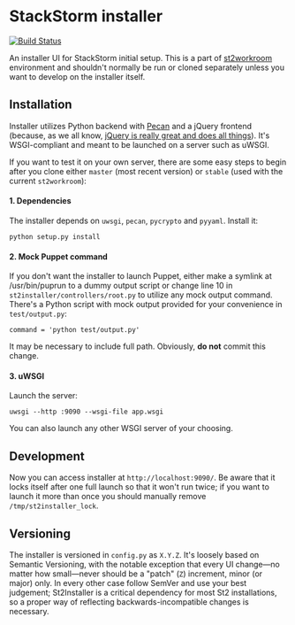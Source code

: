 # StackStorm installer

[![Build Status](https://api.travis-ci.org/StackStorm/st2installer.svg?branch=master)](https://travis-ci.org/StackStorm/st2installer)

An installer UI for StackStorm initial setup. This is a part of [st2workroom](https://github.com/StackStorm/st2workroom) environment and shouldn't normally be run or cloned separately unless you want to develop on the installer itself.

## Installation

Installer utilizes Python backend with [Pecan](http://pecanpy.org) and a jQuery frontend (because, as we all know, [jQuery is really great and does all things](http://i.imgur.com/ifO2JrX.gif)). It's WSGI-compliant and meant to be launched on a server such as uWSGI.

If you want to test it on your own server, there are some easy steps to begin after you clone either `master` (most recent version) or `stable` (used with the current `st2workroom`):

#### 1. Dependencies
The installer depends on `uwsgi`, `pecan`, `pycrypto` and `pyyaml`. Install it:
```
python setup.py install
```

#### 2. Mock Puppet command
If you don't want the installer to launch Puppet, either make a symlink at /usr/bin/puprun to a dummy output script or change line 10 in `st2installer/controllers/root.py` to utilize any mock output command. There's a Python script with mock output provided for your convenience in `test/output.py`:
```
command = 'python test/output.py'
```
It may be necessary to include full path. Obviously, **do not** commit this change.


#### 3. uWSGI
Launch the server:
```
uwsgi --http :9090 --wsgi-file app.wsgi
```
You can also launch any other WSGI server of your choosing.

## Development

Now you can access installer at `http://localhost:9090/`. Be aware that it locks itself after one full launch so that it won't run twice; if you want to launch it more than once you should manually remove `/tmp/st2installer_lock`.

## Versioning

The installer is versioned in `config.py` as `X.Y.Z`. It's loosely based on Semantic Versioning, with the notable exception that every UI change—no matter how small—never should be a "patch" (`Z`) increment, minor (or major) only. In every other case follow SemVer and use your best judgement; St2Installer is a critical dependency for most St2 installations, so a proper way of reflecting backwards-incompatible changes is necessary.
